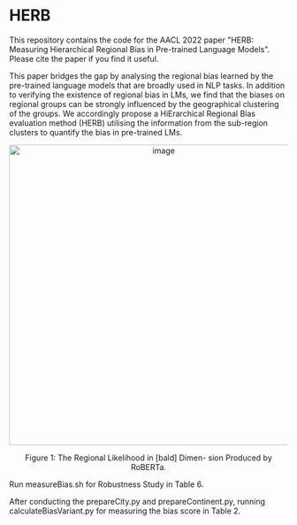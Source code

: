 # HERB


This repository contains the code for the AACL 2022 paper "HERB: Measuring Hierarchical Regional Bias in Pre-trained Language Models". Please cite the paper if you find it useful. 

This paper bridges the gap by analysing the regional bias learned by the pre-trained language models that are broadly used in NLP tasks. In addition to verifying the existence of regional bias in LMs, we find that the biases on regional groups can be strongly influenced by the geographical clustering of the groups. We accordingly propose a HiErarchical Regional Bias evaluation method (HERB) utilising the information from the sub-region clusters to quantify the bias in pre-trained LMs.

<div align=center><img width="543" alt="image" src="https://user-images.githubusercontent.com/45395508/200992600-97b23416-c211-451c-bdba-0223962c1da6.png">
  

Figure 1: The Regional Likelihood in [bald] Dimen- sion Produced by RoBERTa.


<div align=left>Run measureBias.sh for Robustness Study in Table 6.  
  
After conducting the prepareCity.py and prepareContinent.py, running calculateBiasVariant.py for measuring the bias score in Table 2.  
